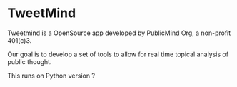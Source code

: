 # TweetMind

Tweetmind is a OpenSource app developed by PublicMind Org, a non-profit 401(c)3. 

Our goal is to develop a set of tools to allow for real time topical analysis of public thought. 

This runs on Python version ?
